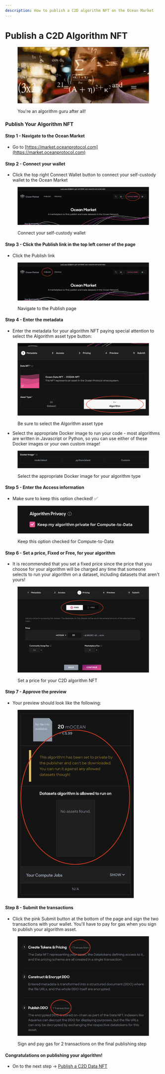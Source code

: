 ```yaml
---
description: How to publish a C2D algorithm NFT on the Ocean Market
---
```


# Publish a C2D Algorithm NFT

<figure><img src="../../.gitbook/assets/gif/the-algorithm.gif" alt=""><figcaption><p>You're an algorithm guru after all!</p></figcaption></figure>

### Publish Your Algorithm NFT

#### Step 1 - Navigate to the Ocean Market

* Go to [https://market.oceanprotocol.com](https://market.oceanprotocol.com)

#### Step 2 - Connect your wallet

* Click the top right Connect Wallet button to connect your self-custody wallet to the Ocean Market

<figure><img src="../../.gitbook/assets/market/connect-wallet.png" alt=""><figcaption><p>Connect your self-custody wallet</p></figcaption></figure>

#### Step 3 - Click the Publish link in the top left corner of the page

* Click the Publish link

<figure><img src="../../.gitbook/assets/c2d/publish.png" alt=""><figcaption><p>Navigate to the Publish page</p></figcaption></figure>

#### Step 4 - Enter the metadata

* Enter the metadata for your algorithm NFT paying special attention to select the Algorithm asset type button:

<figure><img src="../../.gitbook/assets/c2d/algo-asset.png" alt=""><figcaption><p>Be sure to select the Algorithm asset type</p></figcaption></figure>

* Select the appropriate Docker image to run your code - most algorithms are written in Javascript or Python, so you can use either of these Docker images or your own custom image!

<figure><img src="../../.gitbook/assets/c2d/docker-image.png" alt=""><figcaption><p>Select the appropriate Docker image for your algorithm type</p></figcaption></figure>

#### Step 5 - Enter the Access information

* Make sure to keep this option checked! ✅

<figure><img src="../../.gitbook/assets/c2d/algorithm-privacy.png" alt=""><figcaption><p>Keep this option checked for Compute-to-Data</p></figcaption></figure>

#### Step 6 - Set a price, Fixed or Free, for your algorithm

* It is recommended that you set a fixed price since the price that you choose for your algorithm will be charged any time that someone selects to run your algorithm on a dataset, including datasets that aren't yours!

<figure><img src="../../.gitbook/assets/c2d/Set-a-price-algo.png" alt=""><figcaption><p>Set a price for your C2D algorithm NFT</p></figcaption></figure>

#### Step 7 - Approve the preview

* Your preview should look like the following:

<figure><img src="../../.gitbook/assets/c2d/preview-publish (1).png" alt="" width="375"><figcaption></figcaption></figure>

#### Step 8 - Submit the transactions

* Click the pink Submit button at the bottom of the page and sign the two transactions with your wallet. You'll have to pay for gas when you sign to publish your algorithm asset.

<figure><img src="../../.gitbook/assets/c2d/Sign-transactions.png" alt=""><figcaption><p>Sign and pay gas for 2 transactions on the final publishing step</p></figcaption></figure>

#### Congratulations on publishing your algorithm!

* On to the next step -> [Publish a C2D Data NFT](publish-a-c2d-data-nft.md)
